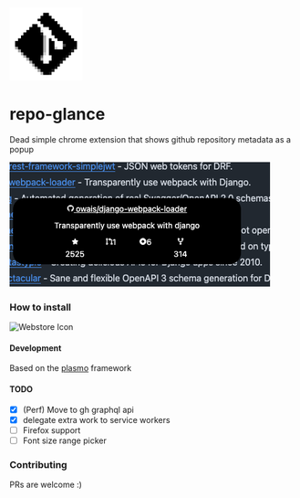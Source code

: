 ![Icon](assets/icon.png)

# repo-glance

Dead simple chrome extension that shows github repository metadata as a popup

![Screenshot](assets/screenshot.png)

### How to install

![Webstore Icon](https://developer.chrome.com/static/docs/webstore/branding/image/UV4C4ybeBTsZt43U4xis.png)

#### Development

Based on the [plasmo](https://docs.plasmo.com) framework

#### TODO

- [x] (Perf) Move to gh graphql api
- [x] delegate extra work to service workers
- [ ] Firefox support
- [ ] Font size range picker

### Contributing

PRs are welcome :)
